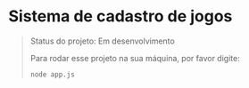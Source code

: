 <h1>Sistema de cadastro de jogos</h1>

> Status do projeto: Em desenvolvimento
>
> Para rodar esse projeto na sua máquina, por favor digite:
>
> ```
> node app.js
> ```
